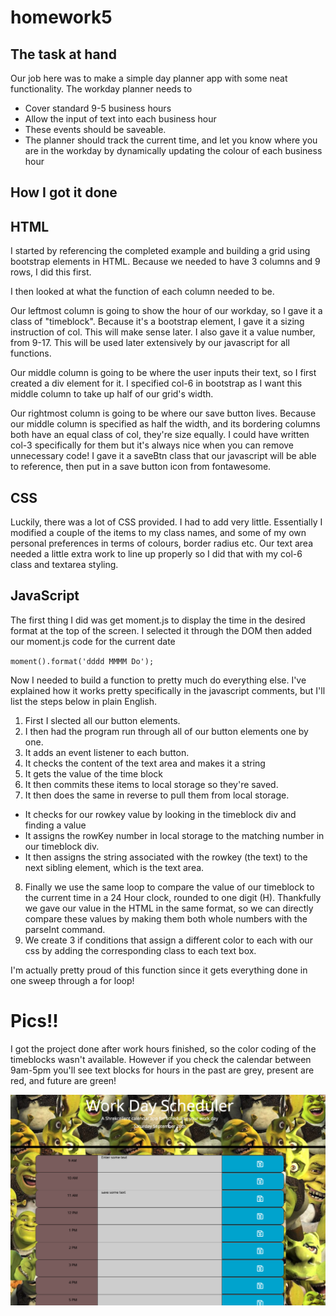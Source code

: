 # homework5

## The task at hand

Our job here was to make a simple day planner app with some neat functionality. The workday planner needs to

* Cover standard 9-5 business hours
* Allow the input of text into each business hour
* These events should be saveable. 
* The planner should track the current time, and let you know where you are in the workday by dynamically updating the colour of each business hour

## How I got it done

## HTML

I started by referencing the completed example and building a grid using bootstrap elements in HTML. 
Because we needed to have 3 columns and 9 rows, I did this first.

I then looked at what the function of each column needed to be. 

Our leftmost column is going to show the hour of our workday, so I gave it a class of "timeblock". Because it's a bootstrap element, I gave it a sizing instruction of col. This will make sense later. I also gave it a value number, from 9-17. This will be used later extensively by our javascript for all functions.

Our middle column is going to be where the user inputs their text, so I first created a div element for it. I specified col-6 in bootstrap as I want this middle column to take up half of our grid's width.

Our rightmost column is going to be where our save button lives. Because our middle column is specified as half the width, and its bordering columns both have an equal class of col, they're size equally. I could have written col-3 specifically for them but it's always nice when you can remove unnecessary code! I gave it a saveBtn class that our javascript will be able to reference, then put in a save button icon from fontawesome. 


## CSS

Luckily, there was a lot of CSS provided. I had to add very little. Essentially I modified a couple of the items to my class names, and some of my own personal preferences in terms of colours, border radius etc. Our text area needed a little extra work to line up properly so I did that with my col-6 class and textarea styling.

## JavaScript

The first thing I did was get moment.js to display the time in the desired format at the top of the screen. I selected it through the DOM then added our moment.js code for the current date

`
 moment().format('dddd MMMM Do');
 `

Now I needed to build a function to pretty much do everything else. I've explained how it works pretty specifically in the javascript comments, but I'll list the steps below in plain English.

1. First I slected all our button elements.
2. I then had the program run through all of our button elements one by one.
3.  It adds an event listener to each button.
4. It checks the content of the text area and makes it a string
5. It gets the value of the time block
6. It then commits these items to local storage so they're saved.
7. It then does the same in reverse to pull them from local storage.
* It checks for our rowkey value by looking in the timeblock div and finding a value
* It assigns the rowKey number in local storage to the matching number in our timeblock div. 
*  It then assigns the string associated with the rowkey (the text) to the next sibling element, which is the text area.
8. Finally we use the same loop to compare the value of our timeblock to the current time in a 24 Hour clock, rounded to one digit (H). Thankfully we gave our value in the HTML in the same format, so we can directly compare these values by making them both whole numbers with the parseInt command.
9. We create 3 if conditions that assign a different color to each with our css by adding the corresponding class to each text box.



I'm actually pretty proud of this function since it gets everything done in one sweep through a for loop!

# Pics!!

I got the project done after work hours finished, so the color coding of the timeblocks wasn't available. However if you check the calendar between 9am-5pm you'll see text blocks for hours in the past are grey, present are red, and future are green!

![](assets/shrek.png)
